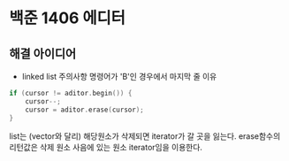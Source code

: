 백준 1406 에디터
======================
해결 아이디어
---------------------
- linked list
주의사항
명령어가 'B'인 경우에서 마지막 줄 이유
```c++
if (cursor != aditor.begin()) {
    cursor--;
    cursor = aditor.erase(cursor);
}
```
list는 (vector와 달리) 해당원소가 삭제되면 iterator가 갈 곳을 잃는다.
erase함수의 리턴값은 삭제 원소 사음에 있는 원소 iterator임을 이용한다.